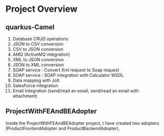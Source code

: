 # Project Overview
## quarkus-Camel 
1. Database CRUD operations
2. JSON to CSV conversion
3. CSV to JSON conversion
4. AMQ (ActiveMQ integration)
5. XML to JSON conversion
6. JSON to XML conversion
7. SOAP service : Convert Xml request to Soap request
8. SOAP service :  SOAP integration with Calculator WSDL
9. Data mapping with Jolt
10. SalesForce integration
11. Email Integration (send/read an email, send/read an email with attachment)


## ProjectWithFEAndBEAdopter
Inside the ProjectWithFEAndBEAdopter project, I have created two adopters (ProductFrontendAdopter and ProductBackendAdopter).
